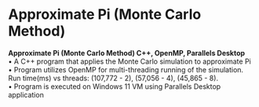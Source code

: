 # Approximate Pi (Monte Carlo Method)

 <b> Approximate Pi (Monte Carlo Method) C++, OpenMP, Parallels Desktop </b>	<br>
• A C++ program that applies the Monte Carlo simulation to approximate Pi <br>
• Program utilizes OpenMP for multi-threading running of the simulation. Run time(ms) vs threads: (107,772 - 2), (57,056 - 4), (45,865 - 8). <br>
• Program is executed on Windows 11 VM using Parallels Desktop application <br>


